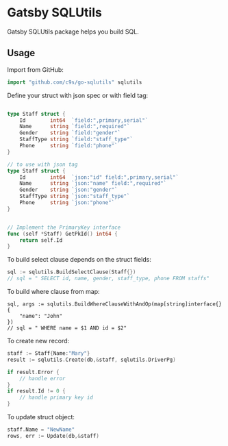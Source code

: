 Gatsby SQLUtils
=================

Gatsby SQLUtils package helps you build SQL.


Usage
-----

Import from GitHub:

```go
import "github.com/c9s/go-sqlutils" sqlutils
```

Define your struct with json spec or with field tag:

```go

type Staff struct {
	Id        int64  `field:",primary,serial"`
	Name      string `field:",required"`
	Gender    string `field:"gender"`
	StaffType string `field:"staff_type"`
	Phone     string `field:"phone"`
}

// to use with json tag
type Staff struct {
	Id        int64  `json:"id" field:",primary,serial"`
	Name      string `json:"name" field:",required"`
	Gender    string `json:"gender"`
	StaffType string `json:"staff_type"`
	Phone     string `json:"phone"`
}


// Implement the PrimaryKey interface
func (self *Staff) GetPkId() int64 {
    return self.Id
}
```

To build select clause depends on the struct fields:

```go
sql := sqlutils.BuildSelectClause(Staff{})
// sql = " SELECT id, name, gender, staff_type, phone FROM staffs"
```

To build where clause from map:

```
sql, args := sqlutils.BuildWhereClauseWithAndOp(map[string]interface{} {
    "name": "John"
})
// sql = " WHERE name = $1 AND id = $2"
```

To create new record:

```go
staff := Staff{Name:"Mary"}
result := sqlutils.Create(db,&staff, sqlutils.DriverPg)

if result.Error {
    // handle error
}
if result.Id != 0 {
    // handle primary key id
}
```

To update struct object:

```go
staff.Name = "NewName"
rows, err := Update(db,&staff)
```









